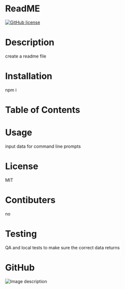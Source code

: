 
# ReadME

[![GitHub license](https://img.shields.io/github/license/RichardKessler/readme)](https://github.com/RichardKessler/readme)

# Description
 create a readme file

# Installation
 npm i

 # Table of Contents 

# Usage
 input data for command line prompts

# License
 MIT

# Contibuters
 no

# Testing
 QA and local tests to make sure the correct data returns

 # GitHub
 ![Image description](https://github.com/RichardKessler.png?size=200)
